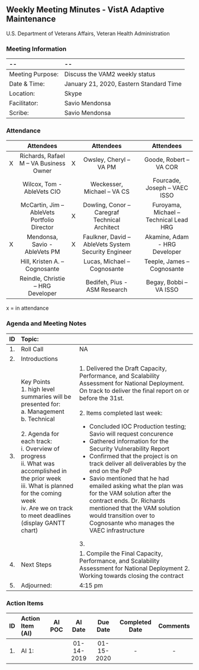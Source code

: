 ## Weekly Meeting Minutes  - VistA Adaptive Maintenance
U.S. Department of Veterans Affairs, Veteran Health Administration

### Meeting Information
| -- | -- |
|:---|:---|
| Meeting Purpose: | Discuss the VAM2 weekly status  |
| Date & Time: | January 21, 2020, Eastern Standard Time |
| Location:	| Skype | 
| Facilitator:	| Savio Mendonsa |
| Scribe: | Savio Mendonsa |

### Attendance
|  | Attendees |  | Attendees	|  | Attendees |
|:---:|:---:|:---:|:---:|:---:|:---:|
| X | Richards, Rafael M – VA Business Owner | X | Owsley, Cheryl – VA PM |  | Goode, Robert – VA COR |
|  | Wilcox, Tom - AbleVets CIO |  | Weckesser, Michael – VA CS |  | Fourcade, Joseph – VAEC ISSO |
|  | McCartin, Jim – AbleVets Portfolio Director | X | Dowling, Conor – Caregraf Technical Architect | | Furoyama, Michael – Technical Lead HRG | 
| X | Mendonsa, Savio - AbleVets PM | X | Faulkner, David – AbleVets System Security Engineer |  | Akamine, Adam - HRG Developer |
|  | Hill, Kristen A. – Cognosante |  | Lucas, Michael – Cognosante  |  | Teeple, James – Cognosante |
|  | Reindle, Christie – HRG Developer |  | Bedifeh, Pius - ASM Research |  | Begay, Bobbi – VA ISSO |

x = in attendance

### Agenda and Meeting Notes

| ID | Topic: |  |
|:---:|:---|:---|
| 1. | Roll Call | NA |
| 2. | Introductions |  | 
| 3. | Key Points </br>  1. high level summaries will be presented for:  </br>  a. Management  </br>  b. Technical  </br> </br> 2. Agenda for each track:  </br>  i. Overview of progress  </br> ii. What was accomplished in the prior week </br> iii. What is planned for the coming week </br>  iv.	Are we on track to meet deadlines (display GANTT chart) | 1. Delivered the Draft Capacity, Performance, and Scalability Assessment for National Deployment. On track to deliver the final report on or before the 31st. </br> </br> 2. Items completed last week: <ul> <li> Concluded IOC Production testing; Savio will request concurence </li> <li> Gathered information for the Security Vulnerability Report </li> <li> Confirmed that the project is on track deliver all deliverables by the end on the PoP </li> <li> Savio mentioned that he had emailed asking what the plan was for the VAM solution after the contract ends. Dr. Richards mentioned that the VAM solution would transition over to Cognosante who manages the VAEC infrastructure </li></ul> 3.  
 | 4. | Next Steps| 1. Compile the Final Capacity, Performance, and Scalability Assessment for National Deployment 2. Working towards closing the contract | 
| 5. | Adjourned: | 4:15 pm |


### Action Items

| ID | Action Item (AI) | AI POC | AI Date | Due Date | Completed Date | Comments |
|:---:|:---|:---:|:---:|:---:|:---:|:---:|
| 1. | AI 1:   |  | 01-14-2019 | 01-15-2020 | - | - |
